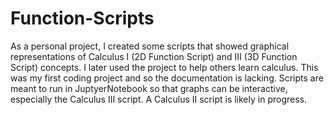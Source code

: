 # Function-Scripts
As a personal project, I created some scripts that showed graphical representations of Calculus I (2D Function Script) and III (3D Function Script) concepts. 
I later used the project to help others learn calculus. 
This was my first coding project and so the documentation is lacking. 
Scripts are meant to run in JuptyerNotebook so that graphs can be interactive, especially the Calculus III script. 
A Calculus II script is likely in progress.
